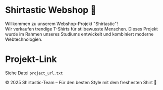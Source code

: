 # Shirtastic Webshop 👕

Willkommen zu unserem Webshop-Projekt "Shirtastic"!  
Wir verkaufen trendige T-Shirts für stilbewusste Menschen. Dieses Projekt wurde im Rahmen unseres Studiums entwickelt und kombiniert moderne Webtechnologien.

# Projekt-Link
Siehe Datei `project_url.txt`


© 2025 Shirtastic-Team – Für den besten Style mit dem freshesten Shirt 👕

